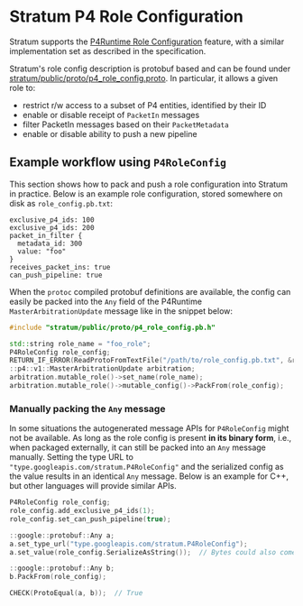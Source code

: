 <!--
Copyright 2022-present Open Networking Foundation

SPDX-License-Identifier: Apache-2.0
-->

# Stratum P4 Role Configuration

Stratum supports the [P4Runtime Role Configuration](https://p4.org/p4-spec/p4runtime/main/P4Runtime-Spec.html#sec-arbitration-role-config)
feature, with a similar implementation set as described in the specification.

Stratum's role config description is protobuf based and can be found under
[stratum/public/proto/p4_role_config.proto](/stratum/public/proto/p4_role_config.proto).
In particular, it allows a given role to:
- restrict r/w access to a subset of P4 entities, identified by their ID
- enable or disable receipt of `PacketIn` messages
- filter PacketIn messages based on their `PacketMetadata`
- enable or disable ability to push a new pipeline

## Example workflow using `P4RoleConfig`

This section shows how to pack and push a role configuration into Stratum in
practice. Below is an example role configuration, stored somewhere on disk as
`role_config.pb.txt`:

```textproto
exclusive_p4_ids: 100
exclusive_p4_ids: 200
packet_in_filter {
  metadata_id: 300
  value: "foo"
}
receives_packet_ins: true
can_push_pipeline: true
```

When the `protoc` compiled protobuf definitions are available, the config can
easily be packed into the `Any` field of the P4Runtime `MasterArbitrationUpdate`
message like in the snippet below:

```c++
#include "stratum/public/proto/p4_role_config.pb.h"

std::string role_name = "foo_role";
P4RoleConfig role_config;
RETURN_IF_ERROR(ReadProtoFromTextFile("/path/to/role_config.pb.txt", &role_config));
::p4::v1::MasterArbitrationUpdate arbitration;
arbitration.mutable_role()->set_name(role_name);
arbitration.mutable_role()->mutable_config()->PackFrom(role_config);
```

### Manually packing the `Any` message

In some situations the autogenerated message APIs for `P4RoleConfig` might not
be available. As long as the role config is present **in its binary form**,
i.e., when packaged externally, it can still be packed into an `Any` message
manually. Setting the type URL to `"type.googleapis.com/stratum.P4RoleConfig"`
and the serialized config as the value results in an identical `Any` message.
Below is an example for C++, but other languages will provide similar APIs.

```c++
P4RoleConfig role_config;
role_config.add_exclusive_p4_ids(1);
role_config.set_can_push_pipeline(true);

::google::protobuf::Any a;
a.set_type_url("type.googleapis.com/stratum.P4RoleConfig");
a.set_value(role_config.SerializeAsString());  // Bytes could also come from disk.

::google::protobuf::Any b;
b.PackFrom(role_config);

CHECK(ProtoEqual(a, b));  // True
```
